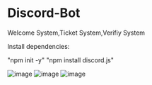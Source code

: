 # Discord-Bot
Welcome System,Ticket System,Verifiy System

Install dependencies:

"npm init -y"
"npm install discord.js"

![image](https://github.com/user-attachments/assets/c457766e-910a-4749-8995-acf0a2f57db6)
![image](https://github.com/user-attachments/assets/18a89e02-3d5e-4368-8348-6ddac2f0cd95)
![image](https://github.com/user-attachments/assets/479bcf49-88ff-4fa0-9087-e91ecbc38b17)
